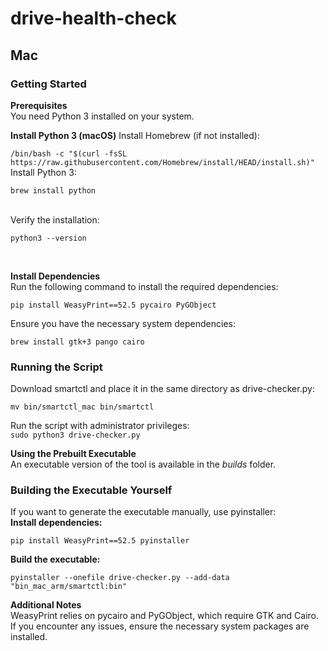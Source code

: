 # drive-health-check
<h2>Mac</h2>
<h3>Getting Started</h3>
<b>Prerequisites</b><br/>
You need Python 3 installed on your system.<br/>

<b>Install Python 3 (macOS)</b>
Install Homebrew (if not installed):<br/>

```/bin/bash -c "$(curl -fsSL https://raw.githubusercontent.com/Homebrew/install/HEAD/install.sh)"```
<br/>
Install Python 3:
<br/>

```brew install python```

<br/>
Verify the installation:<br/>

```python3 --version```

<br/>

<b>Install Dependencies</b><br/>
Run the following command to install the required dependencies:<br/>

```pip install WeasyPrint==52.5 pycairo PyGObject```
<br/>

Ensure you have the necessary system dependencies:<br/>

```brew install gtk+3 pango cairo```

<h3>Running the Script</h3>
Download smartctl and place it in the same directory as drive-checker.py:<br/>

```mv bin/smartctl_mac bin/smartctl```

Run the script with administrator privileges:<br/>
```sudo python3 drive-checker.py```
<br/>

<b>Using the Prebuilt Executable</b><br/>
An executable version of the tool is available in the <i>builds</i> folder.<br/>


<h3>Building the Executable Yourself</h3>
If you want to generate the executable manually, use pyinstaller:
<br/>
<b>Install dependencies:</b><br/>

```pip install WeasyPrint==52.5 pyinstaller```
<br/>

<b>Build the executable:</b><br/>

```pyinstaller --onefile drive-checker.py --add-data "bin_mac_arm/smartctl:bin"```

<b>Additional Notes</b><br/>
WeasyPrint relies on pycairo and PyGObject, which require GTK and Cairo.<br/>
If you encounter any issues, ensure the necessary system packages are installed.<br/>